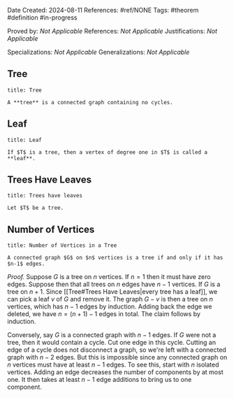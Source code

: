 Date Created: 2024-08-11
References: #ref/NONE
Tags: #theorem #definition #in-progress

Proved by: <i>Not Applicable</i>
References: <i>Not Applicable</i>
Justifications: <i>Not Applicable</i>

Specializations: <i>Not Applicable</i>
Generalizations: <i>Not Applicable</i>

## Tree

```ad-definition
title: Tree

A **tree** is a connected graph containing no cycles.
```

## Leaf

```ad-definition
title: Leaf

If $T$ is a tree, then a vertex of degree one in $T$ is called a **leaf**.
```

## Trees Have Leaves

```ad-theorem
title: Trees have leaves

Let $T$ be a tree. 
```

## Number of Vertices

```ad-theorem
title: Number of Vertices in a Tree

A connected graph $G$ on $n$ vertices is a tree if and only if it has $n-1$ edges.

```

<i>Proof.</i> Suppose $G$ is a tree on $n$ vertices. If $n = 1$ then it must have zero edges. Suppose then that all trees on $n$ edges have $n-1$ vertices. If $G$ is a tree on $n+1$. Since [[Tree#Trees Have Leaves|every tree has a leaf]], we can pick a leaf $v$ of $G$ and remove it. The graph $G-v$ is then a tree on $n$ vertices, which has $n-1$ edges by induction. Adding back the edge we deleted, we have $n = (n+1) - 1$ edges in total. The claim follows by induction.

Conversely, say $G$ is a connected graph with $n-1$ edges. If $G$ were not a tree, then it would contain a cycle. Cut one edge in this cycle. Cutting an edge of a cycle does not disconnect a graph, so we're left with a connected graph with $n-2$ edges. But this is impossible since any connected graph on $n$ vertices must have at least $n-1$ edges. To see this, start with $n$ isolated vertices. Adding an edge decreases the number of components by at most one. It then takes at least $n-1$ edge additions to bring us to one component.
